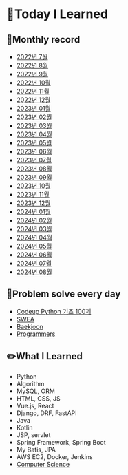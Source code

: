 # 📖Today I Learned

## 📅Monthly record

* [2022년 7월](./202207TIL.md)
* [2022년 8월](./202208TIL.md)
* [2022년 9월](./202209TIL.md)
* [2022년 10월](./202210TIL.md)
* [2022년 11월](./202211TIL.md)
* [2022년 12월](./202212TIL.md)
* [2023년 01월](./202301TIL.md)
* [2023년 02월](./202302TIL.md)
* [2023년 03월](./202303TIL.md)
* [2023년 04월](./202304TIL.md)
* [2023년 05월](./202305TIL.md)
* [2023년 06월](./202306TIL.md)
* [2023년 07월](./202307TIL.md)
* [2023년 08월](./202308TIL.md)
* [2023년 09월](./202309TIL.md)
* [2023년 10월](./202310TIL.md)
* [2023년 11월](./202311TIL.md)
* [2023년 12월](./202312TIL.md)
* [2024년 01월](./202401TIL.md)
* [2024년 02월](./202402TIL.md)
* [2024년 03월](./202403TIL.md)
* [2024년 04월](./202404TIL.md)
* [2024년 05월](./202405TIL.md)
* [2024년 06월](./202406TIL.md)
* [2024년 07월](./202407TIL.md)
* [2024년 08월](./202408TIL.md)

## 💾Problem solve every day
* [Codeup Python 기초 100제](./Python_codeup/README.md)
* [SWEA](./SWEA/README.md)
* [Baekjoon](./Baekjoon/README.md)
* [Programmers](./programmers/)

## ✏️What I Learned
* Python
* Algorithm
* MySQL, ORM
* HTML, CSS, JS
* Vue.js, React
* Django, DRF, FastAPI
* Java
* Kotlin
* JSP, servlet
* Spring Framework, Spring Boot
* My Batis, JPA
* AWS EC2, Docker, Jenkins
* [Computer Science](./CS/CS.md)